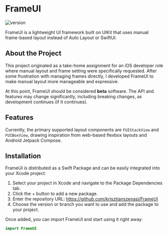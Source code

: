 
# FrameUI

![version](https://img.shields.io/badge/version-0.6.3-blue.svg)

FrameUI is a lightweight UI framework built on UIKit that uses manual frame-based layout instead of Auto Layout or SwiftUI. 

## About the Project

This project originated as a take-home assignment for an iOS developer role where manual layout and frame setting were specifically requested. After some frustration with managing frames directly, I developed FrameUI to make manual layout more manageable and expressive.

At this point, FrameUI should be considered **beta** software. The API and features may change significantly, including breaking changes, as development continues (if it continues).


## Features

Currently, the primary supported layout components are `FUIStackView` and `FUIBoxView`, drawing inspiration from web-based flexbox layouts and Android Jetpack Compose.

## Installation

FrameUI is distributed as a Swift Package and can be easily integrated into your Xcode project:
1.	Select your project in Xcode and navigate to the Package Dependencies tab.
2.	Click the + button to add a new package.
3.	Enter the repository URL: https://github.com/krisztianszenasi/FrameUI
4.	Choose the version or branch you want to use and add the package to your project.

Once added, you can import FrameUI and start using it right away:

```swift
import FrameUI
```

